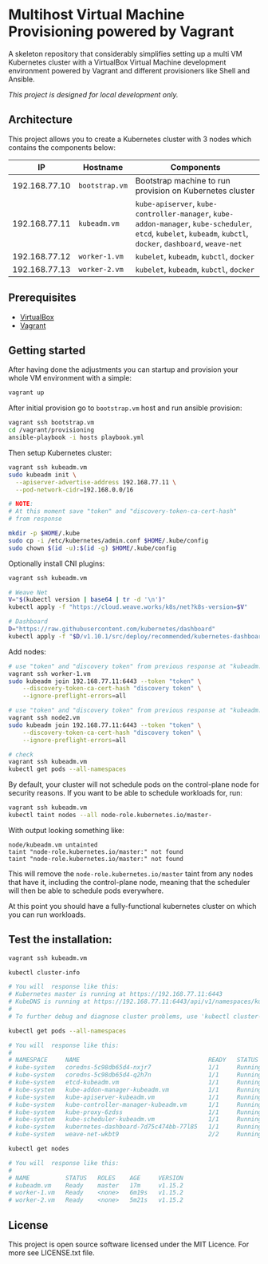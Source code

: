 # Multihost Virtual Machine Provisioning powered by Vagrant

A skeleton repository that considerably simplifies setting up a
multi VM Kubernetes cluster with a VirtualBox Virtual Machine development
environment powered by Vagrant and different provisioners like Shell and
Ansible.

_This project is designed for local development only._

## Architecture

This project allows you to create a Kubernetes cluster with 3 nodes which contains
the components below:

| IP            | Hostname       | Components                               |
| ------------- | -------------- | ---------------------------------------- |
| 192.168.77.10 | `bootstrap.vm` | Bootstrap machine to run provision on Kubernetes cluster |
| 192.168.77.11 | `kubeadm.vm`   | `kube-apiserver`, `kube-controller-manager`, `kube-addon-manager`, `kube-scheduler`, `etcd`, `kubelet`, `kubeadm`, `kubctl`, `docker`, `dashboard`, `weave-net` |
| 192.168.77.12 | `worker-1.vm`  | `kubelet`, `kubeadm`, `kubctl`, `docker` |
| 192.168.77.13 | `worker-2.vm`  | `kubelet`, `kubeadm`, `kubctl`, `docker` |

## Prerequisites

- [VirtualBox](https://virtualbox.org/)
- [Vagrant](https://vagrantup.com/)

## Getting started

After having done the adjustments you can startup and provision your
whole VM environment with a simple:

```bash
vagrant up
```

After initial provision go to `bootstrap.vm` host and run ansible provision:

```bash
vagrant ssh bootstrap.vm
cd /vagrant/provisioning
ansible-playbook -i hosts playbook.yml
```

Then setup Kubernetes cluster:

```bash
vagrant ssh kubeadm.vm
sudo kubeadm init \
  --apiserver-advertise-address 192.168.77.11 \
  --pod-network-cidr=192.168.0.0/16

# NOTE:
# At this moment save "token" and "discovery-token-ca-cert-hash"
# from response

mkdir -p $HOME/.kube
sudo cp -i /etc/kubernetes/admin.conf $HOME/.kube/config
sudo chown $(id -u):$(id -g) $HOME/.kube/config
```

Optionally install CNI plugins:

```bash
vagrant ssh kubeadm.vm

# Weave Net
V="$(kubectl version | base64 | tr -d '\n')"
kubectl apply -f "https://cloud.weave.works/k8s/net?k8s-version=$V"

# Dashboard
D="https://raw.githubusercontent.com/kubernetes/dashboard"
kubectl apply -f "$D/v1.10.1/src/deploy/recommended/kubernetes-dashboard.yaml"
```

Add nodes:
```bash
# use "token" and "discovery token" from previous response at "kubeadm.vm" node
vagrant ssh worker-1.vm
sudo kubeadm join 192.168.77.11:6443 --token "token" \
    --discovery-token-ca-cert-hash "discovery token" \
    --ignore-preflight-errors=all
```

```bash
# use "token" and "discovery token" from previous response at "kubeadm.vm" node
vagrant ssh node2.vm
sudo kubeadm join 192.168.77.11:6443 --token "token" \
    --discovery-token-ca-cert-hash "discovery token" \
    --ignore-preflight-errors=all
```

```bash
# check
vagrant ssh kubeadm.vm
kubectl get pods --all-namespaces
```

By default, your cluster will not schedule pods on the control-plane node for security reasons.
If you want to be able to schedule workloads for, run:

```bash
vagrant ssh kubeadm.vm
kubectl taint nodes --all node-role.kubernetes.io/master-
```

With output looking something like:

```
node/kubeadm.vm untainted
taint "node-role.kubernetes.io/master:" not found
taint "node-role.kubernetes.io/master:" not found
```

This will remove the `node-role.kubernetes.io/master` taint from any nodes that have it,
including the control-plane node, meaning that the scheduler will then be able to schedule pods everywhere.

At this point you should have a fully-functional kubernetes cluster on which you can run workloads.

## Test the installation:

```bash
vagrant ssh kubeadm.vm

kubectl cluster-info

# You will  response like this:
# Kubernetes master is running at https://192.168.77.11:6443
# KubeDNS is running at https://192.168.77.11:6443/api/v1/namespaces/kube-system/services/kube-dns:dns/proxy
#
# To further debug and diagnose cluster problems, use 'kubectl cluster-info dump'.

kubectl get pods --all-namespaces

# You will  response like this:
#
# NAMESPACE     NAME                                    READY   STATUS    RESTARTS   AGE
# kube-system   coredns-5c98db65d4-nxjr7                1/1     Running   0          3m27s
# kube-system   coredns-5c98db65d4-q2h7n                1/1     Running   0          3m27s
# kube-system   etcd-kubeadm.vm                         1/1     Running   0          2m26s
# kube-system   kube-addon-manager-kubeadm.vm           1/1     Running   0          3m46s
# kube-system   kube-apiserver-kubeadm.vm               1/1     Running   0          2m51s
# kube-system   kube-controller-manager-kubeadm.vm      1/1     Running   0          2m42s
# kube-system   kube-proxy-6zdss                        1/1     Running   0          3m28s
# kube-system   kube-scheduler-kubeadm.vm               1/1     Running   0          2m41s
# kube-system   kubernetes-dashboard-7d75c474bb-77l85   1/1     Running   0          34s
# kube-system   weave-net-wkbt9                         2/2     Running   0          43s

kubectl get nodes

# You will  response like this:
#
# NAME          STATUS   ROLES    AGE     VERSION
# kubeadm.vm    Ready    master   17m     v1.15.2
# worker-1.vm   Ready    <none>   6m19s   v1.15.2
# worker-2.vm   Ready    <none>   5m21s   v1.15.2
```

## License

This project is open source software licensed under the MIT Licence.
For more see LICENSE.txt file.
